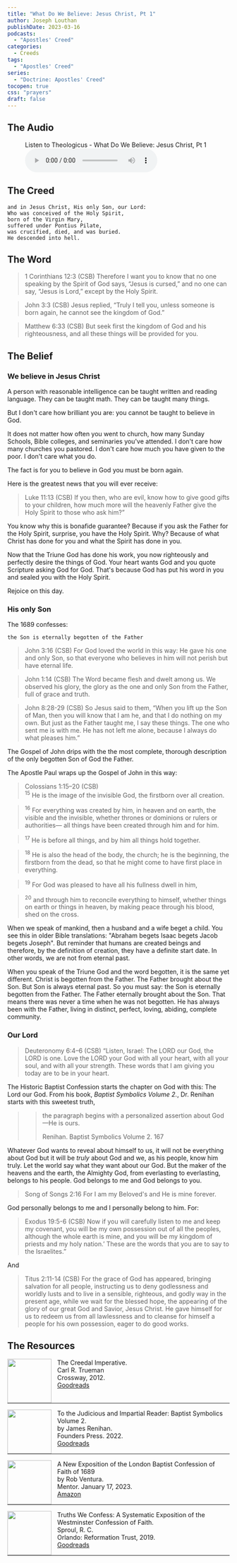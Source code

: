 ```yaml
---
title: "What Do We Believe: Jesus Christ, Pt 1"
author: Joseph Louthan
publishDate: 2023-03-16
podcasts:
  - "Apostles' Creed"
categories:
  - Creeds
tags:
  - "Apostles' Creed"
series:
  - "Doctrine: Apostles' Creed"
tocopen: true
css: "prayers"
draft: false
---
```


## The Audio

<figure>
    <figcaption>Listen to Theologicus - What Do We Believe: Jesus Christ, Pt 1</figcaption>
    <audio
        controls
        src="http://media.theologic.us/audio/20220316-creed-jesus-01.mp3">
            <a href="http://media.theologic.us/audio/20220316-creed-jesus-01.mp3">
                Download audio
            </a>
    </audio>
</figure>

## The Creed

```text
and in Jesus Christ, His only Son, our Lord:
Who was conceived of the Holy Spirit,
born of the Virgin Mary,
suffered under Pontius Pilate,
was crucified, died, and was buried.
He descended into hell.
```

## The Word

>1 Corinthians 12:3 (CSB) Therefore I want you to know that no one speaking by the Spirit of God says, “Jesus is cursed,” and no one can say, “Jesus is Lord,” except by the Holy Spirit.

>John 3:3 (CSB) Jesus replied, “Truly I tell you, unless someone is born again, he cannot see the kingdom of God.”

>Matthew 6:33 (CSB) But seek first the kingdom of God and his righteousness, and all these things will be provided for you.

## The Belief

### We believe in Jesus Christ

A person with reasonable intelligence can be taught written and reading language. They can be taught math. They can be taught many things.

But I don't care how brilliant you are: you cannot be taught to believe in God.

It does not matter how often you went to church, how many Sunday Schools, Bible colleges, and seminaries you've attended. I don't care how many churches you pastored. I don't care how much you have given to the poor. I don't care what you do.

The fact is for you to believe in God you must be born again.

Here is the greatest news that you will ever receive:

>Luke 11:13 (CSB) If you then, who are evil, know how to give good gifts to your children, how much more will the heavenly Father give the Holy Spirit to those who ask him?”

You know why this is bonafide guarantee? Because if you ask the Father for the Holy Spirit, surprise, you have the Holy Spirit. Why? Because of what Christ has done for you and what the Spirit has done in you.

Now that the Triune God has done his work, you now righteously and perfectly desire the things of God. Your heart wants God and you quote Scripture asking God for God. That's because God has put his word in you and sealed you with the Holy Spirit.

Rejoice on this day.

### His only Son

The 1689 confesses:

```text
the Son is eternally begotten of the Father
```

>John 3:16 (CSB) For God loved the world in this way: He gave his one and only Son, so that everyone who believes in him will not perish but have eternal life.

>John 1:14 (CSB) The Word became flesh and dwelt among us. We observed his glory, the glory as the one and only Son from the Father, full of grace and truth.

>John 8:28-29 (CSB) So Jesus said to them, “When you lift up the Son of Man, then you will know that I am he, and that I do nothing on my own. But just as the Father taught me, I say these things. The one who sent me is with me. He has not left me alone, because I always do what pleases him.”

The Gospel of John drips with the the most complete, thorough description of the only begotten Son of God the Father.

The Apostle Paul wraps up the Gospel of John in this way:

>Colossians 1:15–20 (CSB)  
><sup>15</sup> He is the image of the invisible God, the firstborn over all creation. 

><sup>16</sup> For everything was created by him, in heaven and on earth, the visible and the invisible, whether thrones or dominions or rulers or authorities— all things have been created through him and for him. 

><sup>17</sup> He is before all things, and by him all things hold together. 

><sup>18</sup> He is also the head of the body, the church; he is the beginning, the firstborn from the dead, so that he might come to have first place in everything. 

><sup>19</sup> For God was pleased to have all his fullness dwell in him, 

><sup>20</sup> and through him to reconcile everything to himself, whether things on earth or things in heaven, by making peace through his blood, shed on the cross.

When we speak of mankind, then a husband and a wife beget a child. You see this in older Bible translations: "Abraham begets Isaac begets Jacob begets Joseph". But reminder that humans are created beings and therefore, by the definition of creation, they have a definite start date. In other words, we are not from eternal past.

When you speak of the Triune God and the word begotten, it is the same yet different. Christ is begotten from the Father. The Father brought about the Son.  But Son is always eternal past. So you must say: the Son is eternally begotten from the Father. The Father eternally brought about the Son. That means there was never a time when he was not begotten. He has always been with the Father, living in distinct, perfect, loving, abiding, complete community.

### Our Lord

>Deuteronomy 6:4–6 (CSB) “Listen, Israel: The LORD our God, the LORD is one. Love the LORD your God with all your heart, with all your soul, and with all your strength. These words that I am giving you today are to be in your heart.

The Historic Baptist Confession starts the chapter on God with this: The Lord our God. From his book, *Baptist Symbolics Volume 2.*, Dr. Renihan starts with this sweetest truth,

>>the paragraph begins with a personalized assertion about God—He is ours.
>>
>>Renihan. Baptist Symbolics Volume 2. 167

Whatever God wants to reveal about himself to us, it will not be everything about God but it will be *truly* about God and we, as his people, know him truly. Let the world say what they want about our God. But the maker of the heavens and the earth, the Almighty God, from everlasting to everlasting, belongs to his people. God belongs to me and God belongs to you. 

>Song of Songs 2:16 For I am my Beloved's and He is mine forever.

God personally belongs to me and I personally belong to him. For:

>Exodus 19:5-6 (CSB) Now if you will carefully listen to me and keep my covenant, you will be my own possession out of all the peoples, although the whole earth is mine, and you will be my kingdom of priests and my holy nation.’ These are the words that you are to say to the Israelites.”

And

>Titus 2:11-14 (CSB) For the grace of God has appeared, bringing salvation for all people, instructing us to deny godlessness and worldly lusts and to live in a sensible, righteous, and godly way in the present age, while we wait for the blessed hope, the appearing of the glory of our great God and Savior, Jesus Christ. He gave himself for us to redeem us from all lawlessness and to cleanse for himself a people for his own possession, eager to do good works.

## The Resources

<img src="/images/resources/book-creedal-imperative-trueman.jpg" align="left" width="100" style="padding-right: 10px" />The Creedal Imperative.  
Carl R. Trueman  
Crossway, 2012.  
[Goodreads](https://www.goodreads.com/book/show/14452976-the-creedal-imperative?ac=1&from_search=true&qid=GTaJVGWwOY&rank=1)

<p style="clear:both;">

---

<img src="/images/resources/confession-1689-judacious-reader-renihan.png" align="left" width="100" style="padding-right: 10px" />To the Judicious and Impartial Reader: Baptist Symbolics Volume 2.  
by James Renihan.  
Founders Press. 2022.  
[Goodreads](https://www.goodreads.com/book/show/17867976-modern-exposition-of-the-1689-baptist-confession-of-faith)

<p style="clear:both;">

---

<img src="/images/resources/confession-1689-new-exposition-ventura.jpg" align="left" width="100" style="padding-right: 10px" />A New Exposition of the London Baptist Confession of Faith of 1689    
by Rob Ventura.  
Mentor. January 17, 2023.  
[Amazon](https://www.amazon.com/Exposition-London-Baptist-Confession-Faith/dp/1527108902/ref=asc_df_1527108902/?tag=hyprod-20&linkCode=df0&hvadid=598295323603&hvpos=&hvnetw=g&hvrand=3877532160906942020&hvpone=&hvptwo=&hvqmt=&hvdev=c&hvdvcmdl=&hvlocint=&hvlocphy=9014286&hvtargid=pla-1722666080628&psc=1)

<p style="clear:both;">

---

<img src="/images/resources/confession-wcf-truths-we-confess-sproul.jpg" align="left" width="100" style="padding-right: 10px" />Truths We Confess: A Systematic Exposition of the Westminster Confession of Faith.  
Sproul, R. C.    
Orlando: Reformation Trust, 2019.  
[Goodreads](https://www.goodreads.com/book/show/50024945-truths-we-confess?ac=1&from_search=true&qid=ssTkBgIFwE&rank=1)

<p style="clear:both;">

---
